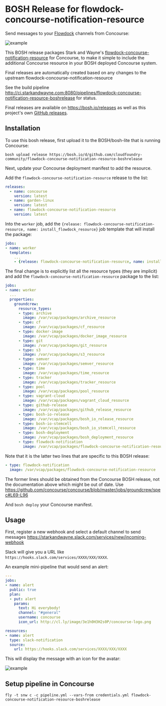 BOSH Release for flowdock-concourse-notification-resource
=========================================================

Send messages to your [Flowdock](https://flowdock.com) channels from Concourse:

![example](http://cl.ly/image/3L0w1r2t2V1H/Concourse_Flowdock_Notification.png)

This BOSH release packages Stark and Wayne's [flowdock-concourse-notification-resource](https://github.com/starkandwayne/flowdock-concourse-notification-resource.git) for Concourse, to make it simple to include the additional Concourse resource in your BOSH deployed Concourse system.

Final releases are automatically created based on any changes to the upstream flowdock-concourse-notification-resource

See the build pipeline http://ci.starkandwayne.com:8080/pipelines/flowdock-concourse-notification-resource-boshrelease for status.

Final releases are available on https://bosh.io/releases as well as this project's own [GitHub releases](https://github.com/cloudfoundry-community/flowdock-concourse-notification-resource-boshrelease/releases).

Installation
------------

To use this bosh release, first upload it to the BOSH/bosh-lite that is running Concourse:

```
bosh upload release https://bosh.io/d/github.com/cloudfoundry-community/flowdock-concourse-notification-resource-boshrelease
```

Next, update your Concourse deployment manifest to add the resource.

Add the `flowdock-concourse-notification-resource` release to the list:

```yaml
releases:
  - name: concourse
    version: latest
  - name: garden-linux
    version: latest
  - name: flowdock-concourse-notification-resource
    version: latest
```

Into the `worker` job, add the `{release: flowdock-concourse-notification-resource, name: install_flowdock_resource}` job template that will install the package:

```yaml
jobs:
- name: worker
  templates:
    ...
    - {release: flowdock-concourse-notification-resource, name: install_flowdock_resource}
```

The final change is to explicitly list all the resource types (they are implicit) and add the `flowdock-concourse-notification-resource` package to the list:

```yaml
jobs:
- name: worker
  ...
  properties:
    groundcrew:
      resource_types:
      - type: archive
        image: /var/vcap/packages/archive_resource
      - type: cf
        image: /var/vcap/packages/cf_resource
      - type: docker-image
        image: /var/vcap/packages/docker_image_resource
      - type: git
        image: /var/vcap/packages/git_resource
      - type: s3
        image: /var/vcap/packages/s3_resource
      - type: semver
        image: /var/vcap/packages/semver_resource
      - type: time
        image: /var/vcap/packages/time_resource
      - type: tracker
        image: /var/vcap/packages/tracker_resource
      - type: pool
        image: /var/vcap/packages/pool_resource
      - type: vagrant-cloud
        image: /var/vcap/packages/vagrant_cloud_resource
      - type: github-release
        image: /var/vcap/packages/github_release_resource
      - type: bosh-io-release
        image: /var/vcap/packages/bosh_io_release_resource
      - type: bosh-io-stemcell
        image: /var/vcap/packages/bosh_io_stemcell_resource
      - type: bosh-deployment
        image: /var/vcap/packages/bosh_deployment_resource
      - type: flowdock-notification
        image: /var/vcap/packages/flowdock-concourse-notification-resource
```

Note that it is the latter two lines that are specific to this BOSH release:

```yaml
- type: flowdock-notification
  image: /var/vcap/packages/flowdock-concourse-notification-resource
```

The former lines should be obtained from the Concourse BOSH release, not the documentation above which might be out of date. Use https://github.com/concourse/concourse/blob/master/jobs/groundcrew/spec#L69-L96

And `bosh deploy` your Concourse manifest.

Usage
-----

First, register a new webhook and select a default channel to send messages https://starkandwayne.slack.com/services/new/incoming-webhook

Slack will give you a URL like `https://hooks.slack.com/services/XXXX/XXX/XXXX`.

An example mini-pipeline that would send an alert:

```yaml
---
jobs:
- name: alert
  public: true
  plan:
  - put: alert
    params:
      text: Hi everybody!
      channel: "#general"
      username: concourse
      icon_url: http://cl.ly/image/3e1h0H3H2s0P/concourse-logo.png

resources:
- name: alert
  type: slack-notification
  source:
    url: https://hooks.slack.com/services/XXXX/XXX/XXXX
```

This will display the message with an icon for the avatar:

![example](http://cl.ly/image/1k44412g3i3E/slack_notification.png)

Setup pipeline in Concourse
---------------------------

```
fly -t snw c -c pipeline.yml --vars-from credentials.yml flowdock-concourse-notification-resource-boshrelease
```
